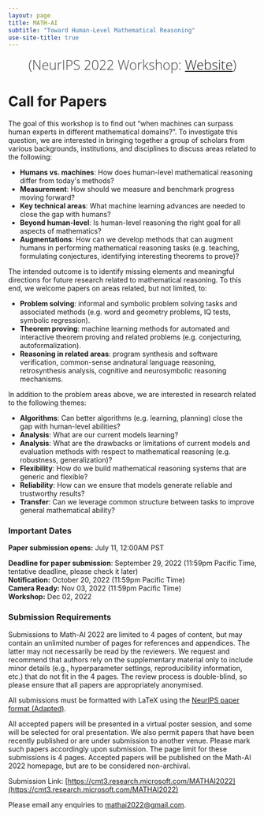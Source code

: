 ```yaml
---
layout: page
title: MATH-AI
subtitle: "Toward Human-Level Mathematical Reasoning"
use-site-title: true
---
```

<div class="venue" style="font-size: 27px; display: block; font-family: 'Open Sans', 'Helvetica Neue', Helvetica, Arial, sans-serif; font-weight: 300; color: #404040; text-align: center;">
  (NeurIPS 2022 Workshop: <a href="https://neurips.cc/Conferences/2022" target="_blank">Website</a>)
</div>

# Call for Papers

The goal of this workshop is to find out “when machines can surpass human experts in different mathematical domains?”. To investigate this question, we are interested in bringing together a group of scholars from various backgrounds, institutions, and disciplines to discuss areas related to the following:
- **Humans vs. machines**: How does human-level mathematical reasoning differ from today's methods?
- **Measurement**: How should we measure and benchmark progress moving forward?
- **Key technical areas**: What machine learning advances are needed to close the gap with humans?
- **Beyond human-level**: Is human-level reasoning the right goal for all aspects of mathematics?
- **Augmentations**: How can we develop methods that can augment humans in performing mathematical reasoning tasks (e.g. teaching, formulating conjectures,  identifying interesting theorems to prove)?

The intended outcome is to identify missing elements and meaningful directions for future research related to mathematical reasoning. To this end, we welcome papers on areas related, but not limited, to:

- **Problem solving**: informal  and symbolic problem solving tasks and associated methods (e.g.  word and geometry problems, IQ tests, symbolic regression).
- **Theorem proving**: machine learning methods for automated and interactive theorem proving and related problems (e.g. conjecturing, autoformalization).
- **Reasoning in related areas**: program synthesis and software verification, common-sense andnatural language reasoning, retrosynthesis analysis, cognitive and neurosymbolic reasoning mechanisms.

In addition to the problem areas above, we are interested in research related to the following themes:
- **Algorithms**: Can better algorithms (e.g. learning, planning) close the gap with human-level abilities?
- **Analysis**: What are our current models learning?
- **Analysis**: What are the drawbacks or limitations of current models and evaluation methods with respect to mathematical reasoning (e.g. robustness, generalization)? 
- **Flexibility**: How do we build mathematical reasoning systems that are generic and flexible?
- **Reliability**: How can we ensure that models generate reliable and trustworthy results?
- **Transfer**: Can we leverage common structure between tasks to improve general mathematical ability?


### Important Dates 

<!--{% include dates.md %} <a href="{site.url}/2020/img/KR2ML2020_template.zip">NeurIPS paper format (adapted)</a>. -->
**Paper submission opens:** July 11, 12:00AM PST  <br>
<!-- **Deadline for paper submission: Oct 06, 2021 (11:59pm Pacific Time, one day after the ICLR 2022 submission deadline.)** <br> -->
**Deadline for paper submission**: September 29, 2022 (11:59pm Pacific Time, tentative deadline, please check it later) <br>
**Notification:** October 20, 2022 (11:59pm Pacific Time) <br>
**Camera Ready:** Nov 03, 2022 (11:59pm Pacific Time) <br>
**Workshop:** Dec 02, 2022

### Submission Requirements

Submissions to Math-AI 2022 are limited to 4 pages of content, but may contain an unlimited number of pages for references and appendices. The latter may not necessarily be read by the reviewers. We request and recommend that authors rely on the supplementary material only to include minor details (e.g., hyperparameter settings, reproducibility information, etc.) that do not fit in the 4 pages. The review process is double-blind, so please ensure that all papers are appropriately anonymised.

All submissions must be formatted with LaTeX using the [NeurIPS paper format (Adapted)](img/NeurIPS2022_MathAI.zip).

All accepted papers will be presented in a virtual poster session, and some will be selected for oral presentation. We also permit papers that have been recently published or are under submission to another venue. Please mark such papers accordingly upon submission. The page limit for these submissions is 4 pages. Accepted papers will be published on the Math-AI 2022 homepage, but are to be considered non-archival.

Submission Link: [https://cmt3.research.microsoft.com/MATHAI2022](https://cmt3.research.microsoft.com/MATHAI2022)

Please email any enquiries to [mathai2022@gmail.com](mailto:mathai2022@gmail.com).
